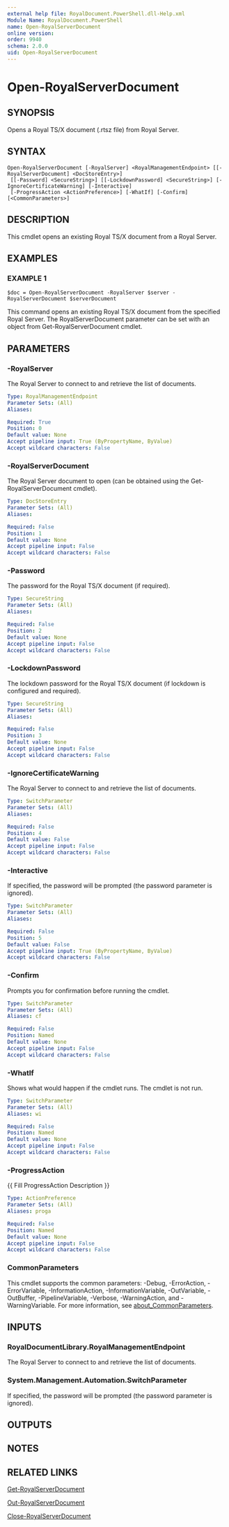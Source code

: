 ```yaml
---
external help file: RoyalDocument.PowerShell.dll-Help.xml
Module Name: RoyalDocument.PowerShell
name: Open-RoyalServerDocument
online version:
order: 9940
schema: 2.0.0
uid: Open-RoyalServerDocument
---
```


# Open-RoyalServerDocument

## SYNOPSIS
Opens a Royal TS/X document (.rtsz file) from Royal Server.

## SYNTAX

```
Open-RoyalServerDocument [-RoyalServer] <RoyalManagementEndpoint> [[-RoyalServerDocument] <DocStoreEntry>]
 [[-Password] <SecureString>] [[-LockdownPassword] <SecureString>] [-IgnoreCertificateWarning] [-Interactive]
 [-ProgressAction <ActionPreference>] [-WhatIf] [-Confirm] [<CommonParameters>]
```

## DESCRIPTION
This cmdlet opens an existing Royal TS/X document from a Royal Server.

## EXAMPLES

### EXAMPLE 1
```
$doc = Open-RoyalServerDocument -RoyalServer $server -RoyalServerDocument $serverDocument
```

This command opens an existing Royal TS/X document from the specified Royal Server.
The RoyalServerDocument parameter can be set with an object from Get-RoyalServerDocument cmdlet.

## PARAMETERS

### -RoyalServer
The Royal Server to connect to and retrieve the list of documents.

```yaml
Type: RoyalManagementEndpoint
Parameter Sets: (All)
Aliases:

Required: True
Position: 0
Default value: None
Accept pipeline input: True (ByPropertyName, ByValue)
Accept wildcard characters: False
```

### -RoyalServerDocument
The Royal Server document to open (can be obtained using the Get-RoyalServerDocument cmdlet).

```yaml
Type: DocStoreEntry
Parameter Sets: (All)
Aliases:

Required: False
Position: 1
Default value: None
Accept pipeline input: False
Accept wildcard characters: False
```

### -Password
The password for the Royal TS/X document (if required).

```yaml
Type: SecureString
Parameter Sets: (All)
Aliases:

Required: False
Position: 2
Default value: None
Accept pipeline input: False
Accept wildcard characters: False
```

### -LockdownPassword
The lockdown password for the Royal TS/X document (if lockdown is configured and required).

```yaml
Type: SecureString
Parameter Sets: (All)
Aliases:

Required: False
Position: 3
Default value: None
Accept pipeline input: False
Accept wildcard characters: False
```

### -IgnoreCertificateWarning
The Royal Server to connect to and retrieve the list of documents.

```yaml
Type: SwitchParameter
Parameter Sets: (All)
Aliases:

Required: False
Position: 4
Default value: False
Accept pipeline input: False
Accept wildcard characters: False
```

### -Interactive
If specified, the password will be prompted (the password parameter is ignored).

```yaml
Type: SwitchParameter
Parameter Sets: (All)
Aliases:

Required: False
Position: 5
Default value: False
Accept pipeline input: True (ByPropertyName, ByValue)
Accept wildcard characters: False
```

### -Confirm
Prompts you for confirmation before running the cmdlet.

```yaml
Type: SwitchParameter
Parameter Sets: (All)
Aliases: cf

Required: False
Position: Named
Default value: None
Accept pipeline input: False
Accept wildcard characters: False
```

### -WhatIf
Shows what would happen if the cmdlet runs.
The cmdlet is not run.

```yaml
Type: SwitchParameter
Parameter Sets: (All)
Aliases: wi

Required: False
Position: Named
Default value: None
Accept pipeline input: False
Accept wildcard characters: False
```

### -ProgressAction
{{ Fill ProgressAction Description }}

```yaml
Type: ActionPreference
Parameter Sets: (All)
Aliases: proga

Required: False
Position: Named
Default value: None
Accept pipeline input: False
Accept wildcard characters: False
```

### CommonParameters
This cmdlet supports the common parameters: -Debug, -ErrorAction, -ErrorVariable, -InformationAction, -InformationVariable, -OutVariable, -OutBuffer, -PipelineVariable, -Verbose, -WarningAction, and -WarningVariable. For more information, see [about_CommonParameters](http://go.microsoft.com/fwlink/?LinkID=113216).

## INPUTS

### RoyalDocumentLibrary.RoyalManagementEndpoint
The Royal Server to connect to and retrieve the list of documents.

### System.Management.Automation.SwitchParameter
If specified, the password will be prompted (the password parameter is ignored).

## OUTPUTS

## NOTES

## RELATED LINKS

[Get-RoyalServerDocument]()

[Out-RoyalServerDocument]()

[Close-RoyalServerDocument]()


